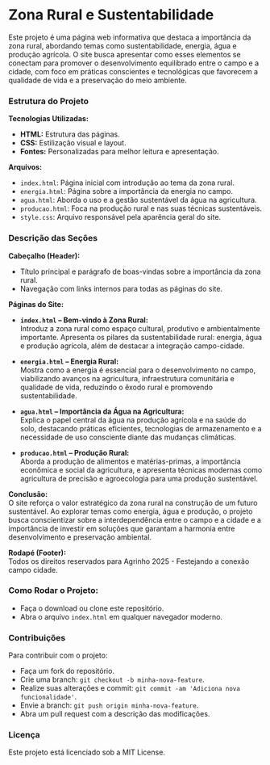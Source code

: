 # Zona Rural e Sustentabilidade  
Este projeto é uma página web informativa que destaca a importância da zona rural, abordando temas como sustentabilidade, energia, água e produção agrícola. O site busca apresentar como esses elementos se conectam para promover o desenvolvimento equilibrado entre o campo e a cidade, com foco em práticas conscientes e tecnológicas que favorecem a qualidade de vida e a preservação do meio ambiente.

### Estrutura do Projeto  
**Tecnologias Utilizadas:**  
- **HTML:** Estrutura das páginas.  
- **CSS:** Estilização visual e layout.  
- **Fontes:** Personalizadas para melhor leitura e apresentação.

**Arquivos:**  
- `index.html`: Página inicial com introdução ao tema da zona rural.  
- `energia.html`: Página sobre a importância da energia no campo.  
- `agua.html`: Aborda o uso e a gestão sustentável da água na agricultura.  
- `producao.html`: Foca na produção rural e nas suas técnicas sustentáveis.  
- `style.css`: Arquivo responsável pela aparência geral do site.

### Descrição das Seções  

**Cabeçalho (Header):**  
- Título principal e parágrafo de boas-vindas sobre a importância da zona rural.  
- Navegação com links internos para todas as páginas do site.

**Páginas do Site:**  
- **`index.html` – Bem-vindo à Zona Rural:**  
  Introduz a zona rural como espaço cultural, produtivo e ambientalmente importante. Apresenta os pilares da sustentabilidade rural: energia, água e produção agrícola, além de destacar a integração campo-cidade.

- **`energia.html` – Energia Rural:**  
  Mostra como a energia é essencial para o desenvolvimento no campo, viabilizando avanços na agricultura, infraestrutura comunitária e qualidade de vida, reduzindo o êxodo rural e promovendo sustentabilidade.

- **`agua.html` – Importância da Água na Agricultura:**  
  Explica o papel central da água na produção agrícola e na saúde do solo, destacando práticas eficientes, tecnologias de armazenamento e a necessidade de uso consciente diante das mudanças climáticas.

- **`producao.html` – Produção Rural:**  
  Aborda a produção de alimentos e matérias-primas, a importância econômica e social da agricultura, e apresenta técnicas modernas como agricultura de precisão e agroecologia para uma produção sustentável.

**Conclusão:**  
O site reforça o valor estratégico da zona rural na construção de um futuro sustentável. Ao explorar temas como energia, água e produção, o projeto busca conscientizar sobre a interdependência entre o campo e a cidade e a importância de investir em soluções que garantam a harmonia entre desenvolvimento e preservação ambiental.

**Rodapé (Footer):**  
Todos os direitos reservados para Agrinho 2025 - Festejando a conexão campo cidade.

### Como Rodar o Projeto:  
- Faça o download ou clone este repositório.  
- Abra o arquivo `index.html` em qualquer navegador moderno.

### Contribuições  
Para contribuir com o projeto:  
- Faça um fork do repositório.  
- Crie uma branch: `git checkout -b minha-nova-feature`.  
- Realize suas alterações e commit: `git commit -am 'Adiciona nova funcionalidade'`.  
- Envie a branch: `git push origin minha-nova-feature`.  
- Abra um pull request com a descrição das modificações.

### Licença  
Este projeto está licenciado sob a MIT License.
